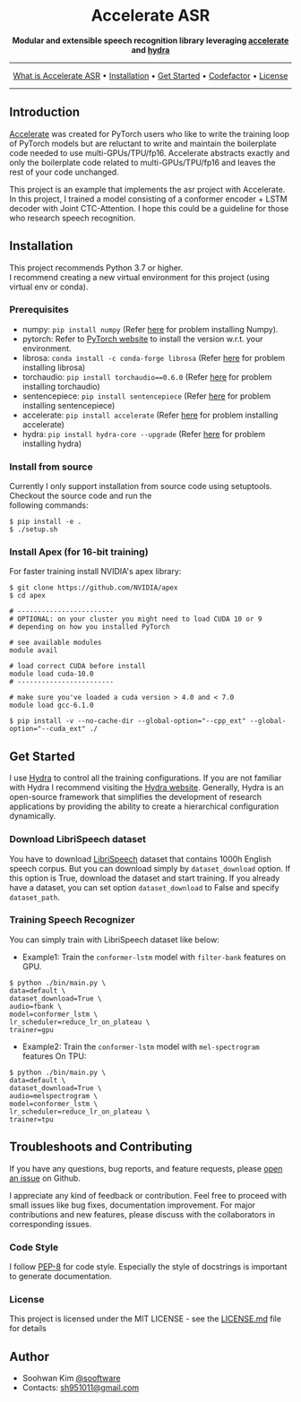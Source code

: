 # <h1 align="center">Accelerate ASR</h1>

<div align="center">

**Modular and extensible speech recognition library leveraging [accelerate](https://github.com/huggingface/accelerate) and [hydra](https://github.com/facebookresearch/hydra)**

  
---

<p align="center">
  <a href="https://github.com/sooftware/accelerate-asr#introduction">What is Accelerate ASR</a> •
  <a href="https://github.com/sooftware/accelerate-asr#installation">Installation</a> •
  <a href="https://github.com/sooftware/accelerate-asr#get-started">Get Started</a> •
  <a href="https://www.codefactor.io/repository/github/sooftware/accelerate-asr">Codefactor</a> •
  <a href="https://github.com/sooftware/accelerate-asr/blob/main/LICENSE">License</a>
</p>

---
</div>
    
## Introduction
    
[Accelerate](https://github.com/huggingface/accelerate) was created for PyTorch users who like to write the training loop of PyTorch models but are reluctant to write and maintain the boilerplate code needed to use multi-GPUs/TPU/fp16. Accelerate abstracts exactly and only the boilerplate code related to multi-GPUs/TPU/fp16 and leaves the rest of your code unchanged.  
  
This project is an example that implements the asr project with Accelerate. In this project, I trained a model consisting of a conformer encoder + LSTM decoder with Joint CTC-Attention. I hope this could be a guideline for those who research speech recognition.  
  
## Installation
  
This project recommends Python 3.7 or higher.  
I recommend creating a new virtual environment for this project (using virtual env or conda).
  

### Prerequisites
  
* numpy: `pip install numpy` (Refer [here](https://github.com/numpy/numpy) for problem installing Numpy).
* pytorch: Refer to [PyTorch website](http://pytorch.org/) to install the version w.r.t. your environment.   
* librosa: `conda install -c conda-forge librosa` (Refer [here](https://github.com/librosa/librosa) for problem installing librosa)
* torchaudio: `pip install torchaudio==0.6.0` (Refer [here](https://github.com/pytorch/pytorch) for problem installing torchaudio)
* sentencepiece: `pip install sentencepiece` (Refer [here](https://github.com/google/sentencepiece) for problem installing sentencepiece)
* accelerate: `pip install accelerate` (Refer [here](https://github.com/huggingface/accelerate) for problem installing accelerate)
* hydra: `pip install hydra-core --upgrade` (Refer [here](https://github.com/facebookresearch/hydra) for problem installing hydra)
  
### Install from source
Currently I only support installation from source code using setuptools. Checkout the source code and run the   
following commands:  
```
$ pip install -e .
$ ./setup.sh
```
  
### Install Apex (for 16-bit training) 
  
For faster training install NVIDIA's apex library:
  
```
$ git clone https://github.com/NVIDIA/apex
$ cd apex

# ------------------------
# OPTIONAL: on your cluster you might need to load CUDA 10 or 9
# depending on how you installed PyTorch

# see available modules
module avail

# load correct CUDA before install
module load cuda-10.0
# ------------------------

# make sure you've loaded a cuda version > 4.0 and < 7.0
module load gcc-6.1.0

$ pip install -v --no-cache-dir --global-option="--cpp_ext" --global-option="--cuda_ext" ./
```
  
## Get Started
  
I use [Hydra](https://github.com/facebookresearch/hydra) to control all the training configurations. If you are not familiar with Hydra I recommend visiting the [Hydra website](https://hydra.cc/). Generally, Hydra is an open-source framework that simplifies the development of research applications by providing the ability to create a hierarchical configuration dynamically.
  
### Download LibriSpeech dataset
  
You have to download [LibriSpeech](https://www.openslr.org/12) dataset that contains 1000h English speech corpus. But you can download simply by `dataset_download` option. If this option is True, download the dataset and start training. If you already have a dataset, you can set option `dataset_download` to False and specify `dataset_path`.
  
### Training Speech Recognizer
  
You can simply train with LibriSpeech dataset like below:  
  
- Example1: Train the `conformer-lstm` model with `filter-bank` features on GPU.
  
```
$ python ./bin/main.py \
data=default \
dataset_download=True \
audio=fbank \
model=conformer_lstm \
lr_scheduler=reduce_lr_on_plateau \
trainer=gpu
```

- Example2: Train the `conformer-lstm` model with `mel-spectrogram` features On TPU:
  
```
$ python ./bin/main.py \
data=default \
dataset_download=True \
audio=melspectrogram \
model=conformer_lstm \
lr_scheduler=reduce_lr_on_plateau \
trainer=tpu
```
 
## Troubleshoots and Contributing
If you have any questions, bug reports, and feature requests, please [open an issue](https://github.com/sooftware/lightning-asr/issues) on Github.   
  
I appreciate any kind of feedback or contribution.  Feel free to proceed with small issues like bug fixes, documentation improvement.  For major contributions and new features, please discuss with the collaborators in corresponding issues.  
  
### Code Style
I follow [PEP-8](https://www.python.org/dev/peps/pep-0008/) for code style. Especially the style of docstrings is important to generate documentation. 
  
### License
This project is licensed under the MIT LICENSE - see the [LICENSE.md](https://github.com/sooftware/lightning-asr/blob/master/LICENSE) file for details
  
## Author
  
* Soohwan Kim [@sooftware](https://github.com/sooftware)
* Contacts: sh951011@gmail.com
